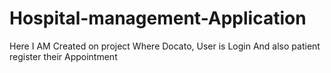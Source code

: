 # Hospital-management-Application
Here I AM Created on project Where Docato, User is Login And also patient  register their Appointment 
